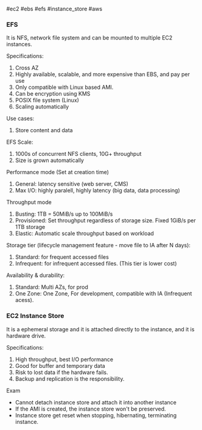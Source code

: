 #ec2 #ebs #efs #instance_store #aws 

### EFS
It is NFS, network file system and can be mounted to multiple EC2 instances.

Specifications:
1. Cross AZ
2. Highly available, scalable, and more expensive than EBS, and pay per use
3. Only compatible with Linux based AMI.
4. Can be encryption using KMS
5. POSIX file system (Linux)
6. Scaling automatically

Use cases:
1. Store content and data

EFS Scale:
1. 1000s of concurrent NFS clients, 10G+ throughput
2. Size is grown automatically

Performance mode (Set at creation time)
1. General: latency sensitive (web server, CMS)
2. Max I/O: highly paralell, highly latency (big data, data processing)

Throughput mode
1. Busting: 1TB = 50MiB/s up to 100MiB/s
2. Provisioned: Set throughput regardless of storage size. Fixed 1GiB/s per 1TB storage
3. Elastic: Automatic scale throughput based on workload

Storage tier (lifecycle management feature - move file to IA after N days):
1. Standard: for frequent accessed files
2. Infrequent: for infrequent  accessed files. (This tier is lower cost)

Availability & durability:
1. Standard: Multi AZs, for prod
2. One Zone: One Zone, For development, compatible with IA (Infrequent acess).

### EC2 Instance Store
It is a ephemeral storage and it is attached directly to the instance, and it is hardware drive.

Specifications:
1. High throughput, best I/O performance
2. Good for buffer and temporary data
3. Risk to lost data if the hardware fails.
4. Backup and replication is the responsibility.

Exam
- Cannot detach instance store and attach it into another instance
- If the AMI is created, the instance store won't be preserved.
- Instance store get reset when stopping, hibernating, terminating instance.
